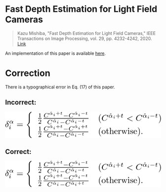<head><meta name="google-site-verification" content="2EcdBk8UZ-i-TTnWz9A3v38r5YmCpb_JW3v3xjNTc3s" /></head>

# Fast Depth Estimation for Light Field Cameras
> Kazu Mishiba, "Fast Depth Estimation for Light Field Cameras," IEEE Transactions on Image Processing, vol. 29, pp. 4232-4242, 2020. [Link](https://ieeexplore.ieee.org/document/8985549)

An implementation of this paper is available [here](https://github.com/KazuMishiba/Fast-Depth-Estimation-For-Light-Field-Cameras).

# Correction
There is a typographical error in Eq. (17) of this paper.

## Incorrect:
![error](eq17_incorrect.png)

## Correct:
![error](eq17_correct.png)

